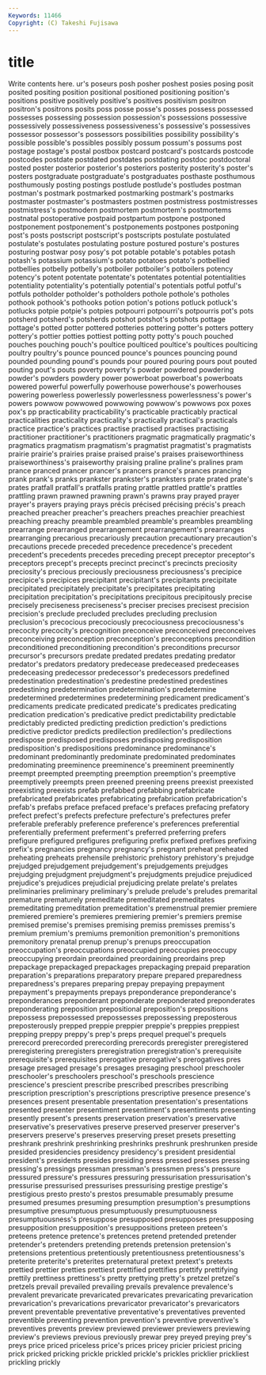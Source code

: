 ```yaml
---
Keywords: 11466 
Copyright: (C) Takeshi Fujisawa
---
```


# title

Write contents here.
ur's poseurs posh posher poshest posies
posing posit posited positing position positional positioned positioning position's positions
positive positively positive's positives positivism positron positron's positrons posits poss
posse posse's posses possess possessed possesses possessing possession possession's possessions
possessive possessively possessiveness possessiveness's possessive's possessives possessor possessor's possessors possibilities
possibility possibility's possible possible's possibles possibly possum possum's possums post
postage postage's postal postbox postcard postcard's postcards postcode postcodes postdate
postdated postdates postdating postdoc postdoctoral posted poster posterior posterior's posteriors
posterity posterity's poster's posters postgraduate postgraduate's postgraduates posthaste posthumous posthumously
posting postings postlude postlude's postludes postman postman's postmark postmarked postmarking
postmark's postmarks postmaster postmaster's postmasters postmen postmistress postmistresses postmistress's postmodern
postmortem postmortem's postmortems postnatal postoperative postpaid postpartum postpone postponed postponement
postponement's postponements postpones postponing post's posts postscript postscript's postscripts postulate
postulated postulate's postulates postulating posture postured posture's postures posturing postwar
posy posy's pot potable potable's potables potash potash's potassium potassium's
potato potatoes potato's potbellied potbellies potbelly potbelly's potboiler potboiler's potboilers
potency potency's potent potentate potentate's potentates potential potentialities potentiality potentiality's
potentially potential's potentials potful potful's potfuls potholder potholder's potholders pothole
pothole's potholes pothook pothook's pothooks potion potion's potions potluck potluck's
potlucks potpie potpie's potpies potpourri potpourri's potpourris pot's pots potsherd
potsherd's potsherds potshot potshot's potshots pottage pottage's potted potter pottered
potteries pottering potter's potters pottery pottery's pottier potties pottiest potting
potty potty's pouch pouched pouches pouching pouch's poultice poulticed poultice's
poultices poulticing poultry poultry's pounce pounced pounce's pounces pouncing pound
pounded pounding pound's pounds pour poured pouring pours pout pouted
pouting pout's pouts poverty poverty's powder powdered powdering powder's powders
powdery power powerboat powerboat's powerboats powered powerful powerfully powerhouse powerhouse's
powerhouses powering powerless powerlessly powerlessness powerlessness's power's powers powwow powwowed
powwowing powwow's powwows pox poxes pox's pp practicability practicability's practicable
practicably practical practicalities practicality practicality's practically practical's practicals practice practice's
practices practise practised practises practising practitioner practitioner's practitioners pragmatic pragmatically
pragmatic's pragmatics pragmatism pragmatism's pragmatist pragmatist's pragmatists prairie prairie's prairies
praise praised praise's praises praiseworthiness praiseworthiness's praiseworthy praising praline praline's
pralines pram prance pranced prancer prancer's prancers prance's prances prancing
prank prank's pranks prankster prankster's pranksters prate prated prate's prates
pratfall pratfall's pratfalls prating prattle prattled prattle's prattles prattling prawn
prawned prawning prawn's prawns pray prayed prayer prayer's prayers praying
prays précis précised précising précis's preach preached preacher preacher's preachers
preaches preachier preachiest preaching preachy preamble preambled preamble's preambles preambling
prearrange prearranged prearrangement prearrangement's prearranges prearranging precarious precariously precaution precautionary
precaution's precautions precede preceded precedence precedence's precedent precedent's precedents precedes
preceding precept preceptor preceptor's preceptors precept's precepts precinct precinct's precincts
preciosity preciosity's precious preciously preciousness preciousness's precipice precipice's precipices precipitant
precipitant's precipitants precipitate precipitated precipitately precipitate's precipitates precipitating precipitation precipitation's
precipitations precipitous precipitously precise precisely preciseness preciseness's preciser precises precisest
precision precision's preclude precluded precludes precluding preclusion preclusion's precocious precociously
precociousness precociousness's precocity precocity's precognition preconceive preconceived preconceives preconceiving preconception
preconception's preconceptions precondition preconditioned preconditioning precondition's preconditions precursor precursor's precursors
predate predated predates predating predator predator's predators predatory predecease predeceased
predeceases predeceasing predecessor predecessor's predecessors predefined predestination predestination's predestine predestined
predestines predestining predetermination predetermination's predetermine predetermined predetermines predetermining predicament predicament's
predicaments predicate predicated predicate's predicates predicating predication predication's predicative predict
predictability predictable predictably predicted predicting prediction prediction's predictions predictive predictor
predicts predilection predilection's predilections predispose predisposed predisposes predisposing predisposition predisposition's
predispositions predominance predominance's predominant predominantly predominate predominated predominates predominating preeminence
preeminence's preeminent preeminently preempt preempted preempting preemption preemption's preemptive preemptively
preempts preen preened preening preens preexist preexisted preexisting preexists prefab
prefabbed prefabbing prefabricate prefabricated prefabricates prefabricating prefabrication prefabrication's prefab's prefabs
preface prefaced preface's prefaces prefacing prefatory prefect prefect's prefects prefecture
prefecture's prefectures prefer preferable preferably preference preference's preferences preferential preferentially
preferment preferment's preferred preferring prefers prefigure prefigured prefigures prefiguring prefix
prefixed prefixes prefixing prefix's pregnancies pregnancy pregnancy's pregnant preheat preheated
preheating preheats prehensile prehistoric prehistory prehistory's prejudge prejudged prejudgement prejudgement's
prejudgements prejudges prejudging prejudgment prejudgment's prejudgments prejudice prejudiced prejudice's prejudices
prejudicial prejudicing prelate prelate's prelates preliminaries preliminary preliminary's prelude prelude's
preludes premarital premature prematurely premeditate premeditated premeditates premeditating premeditation premeditation's
premenstrual premier premiere premiered premiere's premieres premiering premier's premiers premise
premised premise's premises premising premiss premisses premiss's premium premium's premiums
premonition premonition's premonitions premonitory prenatal prenup prenup's prenups preoccupation preoccupation's
preoccupations preoccupied preoccupies preoccupy preoccupying preordain preordained preordaining preordains prep
prepackage prepackaged prepackages prepackaging prepaid preparation preparation's preparations preparatory prepare
prepared preparedness preparedness's prepares preparing prepay prepaying prepayment prepayment's prepayments
prepays preponderance preponderance's preponderances preponderant preponderate preponderated preponderates preponderating preposition
prepositional preposition's prepositions prepossess prepossessed prepossesses prepossessing preposterous preposterously prepped
preppie preppier preppie's preppies preppiest prepping preppy preppy's prep's preps
prequel prequel's prequels prerecord prerecorded prerecording prerecords preregister preregistered preregistering
preregisters preregistration preregistration's prerequisite prerequisite's prerequisites prerogative prerogative's prerogatives pres
presage presaged presage's presages presaging preschool preschooler preschooler's preschoolers preschool's
preschools prescience prescience's prescient prescribe prescribed prescribes prescribing prescription prescription's
prescriptions prescriptive presence presence's presences present presentable presentation presentation's presentations
presented presenter presentiment presentiment's presentiments presenting presently present's presents preservation
preservation's preservative preservative's preservatives preserve preserved preserver preserver's preservers preserve's
preserves preserving preset presets presetting preshrank preshrink preshrinking preshrinks preshrunk
preshrunken preside presided presidencies presidency presidency's president presidential president's presidents
presides presiding press pressed presses pressing pressing's pressings pressman pressman's
pressmen press's pressure pressured pressure's pressures pressuring pressurisation pressurisation's pressurise
pressurised pressurises pressurising prestige prestige's prestigious presto presto's prestos presumable
presumably presume presumed presumes presuming presumption presumption's presumptions presumptive presumptuous
presumptuously presumptuousness presumptuousness's presuppose presupposed presupposes presupposing presupposition presupposition's presuppositions
preteen preteen's preteens pretence pretence's pretences pretend pretended pretender pretender's
pretenders pretending pretends pretension pretension's pretensions pretentious pretentiously pretentiousness pretentiousness's
preterite preterite's preterites preternatural pretext pretext's pretexts prettied prettier pretties
prettiest prettified prettifies prettify prettifying prettily prettiness prettiness's pretty prettying
pretty's pretzel pretzel's pretzels prevail prevailed prevailing prevails prevalence prevalence's
prevalent prevaricate prevaricated prevaricates prevaricating prevarication prevarication's prevarications prevaricator prevaricator's
prevaricators prevent preventable preventative preventative's preventatives prevented preventible preventing prevention
prevention's preventive preventive's preventives prevents preview previewed previewer previewers previewing
preview's previews previous previously prewar prey preyed preying prey's preys
price priced priceless price's prices pricey pricier priciest pricing prick
pricked pricking prickle prickled prickle's prickles pricklier prickliest prickling prickly
